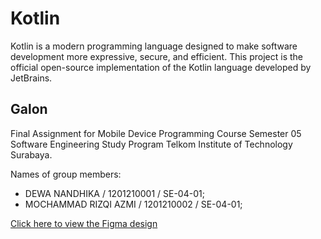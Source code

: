 # Kotlin

Kotlin is a modern programming language designed to make software development more expressive, secure, and efficient. This project is the official open-source implementation of the Kotlin language developed by JetBrains.

## Galon

Final Assignment for Mobile Device Programming Course Semester 05 Software Engineering Study Program Telkom Institute of Technology Surabaya.

Names of group members:

- DEWA NANDHIKA / 1201210001 / SE-04-01;
- MOCHAMMAD RIZQI AZMI / 1201210002 / SE-04-01;

[Click here to view the Figma design](https://www.figma.com/file/O0EwtQlucfhvwrUvSI1aRC/GALON?type=design&mode=design&t=HJKzTv0471bBnp3E-1)
